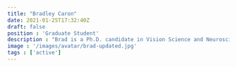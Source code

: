 ```yaml
---
title: "Bradley Caron"
date: 2021-01-25T17:32:40Z
draft: false
position : 'Graduate Student'
description : "Brad is a Ph.D. candidate in Vision Science and Neuroscience at Indiana University. His research focusses on the integration of multiple neuroimaging data modalities using machine learning to understand the effects of sports concussion on the brain and the impact of clinical conditions to human vision. Brad developed multiple Apps for brainlife.io as part of his research projects. He is passionate about science, sports, and civil rights."
image : '/images/avatar/brad-updated.jpg'
tags : ['active']
---
```


